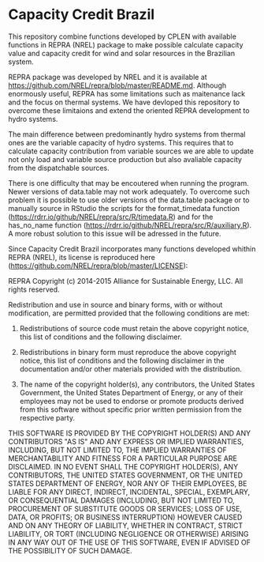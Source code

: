 
# Capacity Credit Brazil

<!-- badges: start -->
<!-- badges: end -->

This repository combine functions developed by CPLEN with available functions in REPRA (NREL) package to make possible calculate capacity value and capacity credit for wind and solar resources in the Brazilian system. 

REPRA package was developed by NREL and it is available at  https://github.com/NREL/repra/blob/master/README.md. Although enormously useful, REPRA has some limitations such as maitenance lack and the focus on thermal systems. We have devloped this repository to overcome these limitaions and extend the oriented REPRA development to hydro systems.

The main difference between predominantly hydro systems from thermal ones are the variable capacity of hydro systems. This requires that to calculate capacity contribution from variable sources we are able to update not only load and variable source production but also avaliable capacity from the dispatchable sources.

There is one difficulty that may be encoutered when running the program. Newer versions of data.table may not work adequately. To overcome such problem it is possible to use older versions of the data.table package or to manually source in RStudio the scripts for the format_timedata function (https://rdrr.io/github/NREL/repra/src/R/timedata.R) and for the has_no_name function (https://rdrr.io/github/NREL/repra/src/R/auxiliary.R). A more robust solution to this issue will be adressed in the future.

Since Capacity Credit Brazil incorporates many functions developed whithin REPRA (NREL), its license is reproduced here (https://github.com/NREL/repra/blob/master/LICENSE):


REPRA Copyright (c) 2014-2015 Alliance for Sustainable Energy, LLC. All rights reserved.

Redistribution and use in source and binary forms, with or without modification, are permitted provided that the following conditions are met:

1. Redistributions of source code must retain the above copyright notice, this list of conditions and the following disclaimer.

2. Redistributions in binary form must reproduce the above copyright notice, this list of conditions and the following disclaimer in the documentation and/or other materials provided with the distribution.

3. The name of the copyright holder(s), any contributors, the United States Government, the United States Department of Energy, or any of their employees may not be used to endorse or promote products derived from this software without specific prior written permission from the respective party.

THIS SOFTWARE IS PROVIDED BY THE COPYRIGHT HOLDER(S) AND ANY CONTRIBUTORS "AS IS" AND ANY EXPRESS OR IMPLIED WARRANTIES, INCLUDING, BUT NOT LIMITED TO, THE IMPLIED WARRANTIES OF MERCHANTABILITY AND FITNESS FOR A PARTICULAR PURPOSE ARE DISCLAIMED. IN NO EVENT SHALL THE COPYRIGHT HOLDER(S), ANY CONTRIBUTORS, THE UNITED STATES GOVERNMENT, OR THE UNITED STATES DEPARTMENT OF ENERGY, NOR ANY OF THEIR EMPLOYEES, BE LIABLE FOR ANY DIRECT, INDIRECT, INCIDENTAL, SPECIAL, EXEMPLARY, OR CONSEQUENTIAL DAMAGES (INCLUDING, BUT NOT LIMITED TO, PROCUREMENT OF SUBSTITUTE GOODS OR SERVICES; LOSS OF USE, DATA, OR PROFITS; OR BUSINESS INTERRUPTION) HOWEVER CAUSED AND ON ANY THEORY OF LIABILITY, WHETHER IN CONTRACT, STRICT LIABILITY, OR TORT (INCLUDING NEGLIGENCE OR OTHERWISE) ARISING IN ANY WAY OUT OF THE USE OF THIS SOFTWARE, EVEN IF ADVISED OF THE POSSIBILITY OF SUCH DAMAGE.


